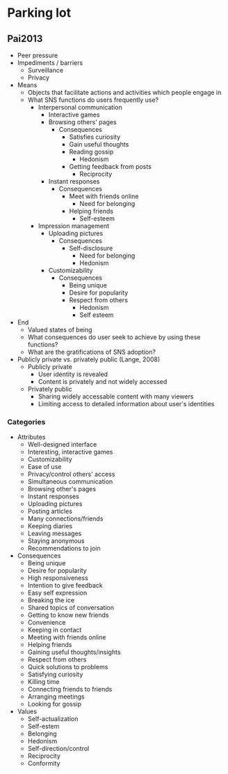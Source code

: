 # Parking lot

## Pai2013 

- Peer pressure
- Impediments / barriers
	- Surveillance
	- Privacy
- Means
	- Objects that facilitate actions and activities which people engage in
	- What SNS functions do users frequently use?
		- Interpersonal communication
			- Interactive games
			- Browsing others' pages
				- Consequences
					- Satisfies curiosity
					- Gain useful thoughts
					- Reading gossip
						- Hedonism
					- Getting feedback from posts
						- Reciprocity
			- Instant responses
				- Consequences
					- Meet with friends online
						- Need for belonging
					- Helping friends
						- Self-esteem
		- Impression management
			- Uploading pictures
				- Consequences
					- Self-disclosure
						- Need for belonging
						- Hedonism
			- Customizability
				- Consequences
					- Being unique
					- Desire for popularity
					- Respect from others
						- Hedonism
						- Self esteem
- End
	- Valued states of being
	- What consequences do user seek to achieve by using these functions?
	- What are the gratifications of SNS adoption?
- Publicly private vs. privately public (Lange, 2008)
	- Publicly private
		- User identity is revealed
		- Content is privately and not widely accessed
	- Privately public
		- Sharing widely accessable content with many viewers
		- Limiting access to detailed information about user's identities

### Categories

- Attributes
	- Well-designed interface
	- Interesting, interactive games
	- Customizability
	- Ease of use
	- Privacy/control others' access
	- Simultaneous communication
	- Browsing other's pages
	- Instant responses
	- Uploading pictures
	- Posting articles
	- Many connections/friends
	- Keeping diaries
	- Leaving messages
	- Staying anonymous
	- Recommendations to join
- Consequences
	- Being unique
	- Desire for popularity
	- High responsiveness
	- Intention to give feedback
	- Easy self expression
	- Breaking the ice
	- Shared topics of conversation
	- Getting to know new friends
	- Convenience
	- Keeping in contact
	- Meeting with friends online
	- Helping friends
	- Gaining useful thoughts/insights
	- Respect from others
	- Quick solutions to problems
	- Satisfying curiosity
	- Killing time
	- Connecting friends to friends
	- Arranging meetings
	- Looking for gossip
- Values
	- Self-actualization
	- Self-estem
	- Belonging
	- Hedonism
	- Self-direction/control
	- Reciprocity
	- Conformity
